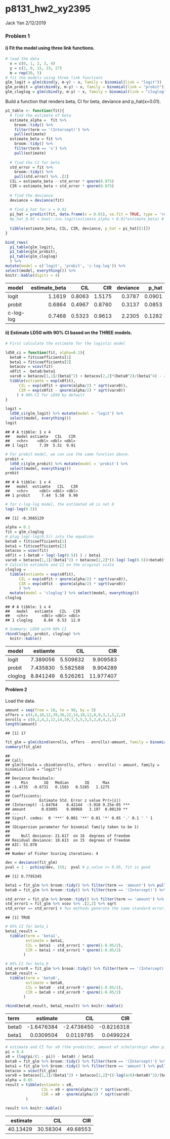 p8131\_hw2\_xy2395
================
Jack Yan
2/12/2019

### Problem 1

#### i) Fit the model using three link functions.

``` r
# load the data
  x = c(0, 1, 2, 3, 4)
  y = c(2, 8, 15, 23, 27)
  m = rep(30, 5)
# fit the models using three link functions
glm_logit = glm(cbind(y, m-y) ~ x, family = binomial(link = "logit"))
glm_probit = glm(cbind(y, m-y) ~ x, family = binomial(link = "probit"))
glm_cloglog = glm(cbind(y, m-y) ~ x, family = binomial(link = "cloglog"))
```

Build a function that renders beta, CI for beta, deviance and p\_hat(x=0.01).

``` r
p1_table <- function(fit){
  # find the estimate of beta
  estimate_alpha =  fit %>% 
    broom::tidy() %>% 
    filter(term == '(Intercept)') %>% 
    pull(estimate)
  estimate_beta = fit %>% 
    broom::tidy() %>% 
    filter(term == 'x') %>% 
    pull(estimate)
  
  # find the CI for beta
  std_error = fit %>% 
    broom::tidy() %>% 
    pull(std.error) %>% .[2]
  CIL = estimate_beta - std_error * qnorm(0.975)
  CIR = estimate_beta + std_error * qnorm(0.975)
  
  # find the deviance
  deviance = deviance(fit) 
  
  # find p_hat for x = 0.01
  pi_hat = predict(fit, data.frame(x = 0.01), se.fit = TRUE, type = 'response') 
  #p_hat_0.01 = boot::inv.logit(estimate_alpha + 0.01*estimate_beta) # This works for LOGIT link only.
  
  tibble(estimate_beta, CIL, CIR, deviance, p_hat = pi_hat[[1]])
}

bind_rows(
  p1_table(glm_logit),
  p1_table(glm_probit),
  p1_table(glm_cloglog)
  ) %>% 
mutate(model = c('logit', 'probit', 'c-log-log')) %>% 
select(model, everything()) %>% 
knitr::kable(digits = 4)
```

| model     |  estimate\_beta|     CIL|     CIR|  deviance|  p\_hat|
|:----------|---------------:|-------:|-------:|---------:|-------:|
| logit     |          1.1619|  0.8063|  1.5175|    0.3787|  0.0901|
| probit    |          0.6864|  0.4967|  0.8760|    0.3137|  0.0853|
| c-log-log |          0.7468|  0.5323|  0.9613|    2.2305|  0.1282|

#### ii) Estimate LD50 with 90% CI based on the THREE models.

``` r
# First calculate the estimate for the logistic model

ld50_ci = function(fit, alpha=0.1){
  beta0 = fit$coefficients[1]
  beta1 = fit$coefficients[2]
  betacov = vcov(fit) 
  x0fit = -beta0/beta1
  varx0 = betacov[1,1]/(beta1^2) + betacov[2,2]*(beta0^2)/(beta1^4) - 2*betacov[1,2]*beta0/(beta1^3)
  tibble(estiamte = exp(x0fit),
      CIL = exp(x0fit + qnorm(alpha/2) * sqrt(varx0)),
      CIR = exp(x0fit - qnorm(alpha/2) * sqrt(varx0))          
     ) # 90% CI for LD50 by default
}

logit = 
  ld50_ci(glm_logit) %>% mutate(model = 'logit') %>% 
  select(model, everything()) 
logit
```

    ## # A tibble: 1 x 4
    ##   model estiamte   CIL   CIR
    ##   <chr>    <dbl> <dbl> <dbl>
    ## 1 logit     7.39  5.51  9.91

``` r
# For probit model, we can use the same function above.
probit = 
  ld50_ci(glm_probit) %>% mutate(model = 'probit') %>% 
  select(model, everything())
probit
```

    ## # A tibble: 1 x 4
    ##   model  estiamte   CIL   CIR
    ##   <chr>     <dbl> <dbl> <dbl>
    ## 1 probit     7.44  5.58  9.90

``` r
# for c-log-log model, the estimated x0 is not 0
log(-log(0.5))
```

    ## [1] -0.3665129

``` r
alpha = 0.1
fit = glm_cloglog
# plug log(-log(0.5)) into the equation
beta0 = fit$coefficients[1]
beta1 = fit$coefficients[2]
betacov = vcov(fit) 
x0fit = (-beta0 + log(-log(0.5)) ) / beta1
varx0 = betacov[1,1]/(beta1^2) + betacov[2,2]*((-log(-log(0.5))+beta0)^2)/(beta1^4) - 2*betacov[1,2]*(-log(-log(0.5))+beta0)/(beta1^3)
# Calculte estimate and CI on the original scale 
cloglog = 
  tibble(estiamte = exp(x0fit),
      CIL = exp(x0fit + qnorm(alpha/2) * sqrt(varx0)),
      CIR = exp(x0fit - qnorm(alpha/2) * sqrt(varx0))          
      ) %>% 
  mutate(model = 'cloglog') %>% select(model, everything()) 
cloglog
```

    ## # A tibble: 1 x 4
    ##   model   estiamte   CIL   CIR
    ##   <chr>      <dbl> <dbl> <dbl>
    ## 1 cloglog     8.84  6.53  12.0

``` r
# Summary: LD50 with 90% CI
rbind(logit, probit, cloglog) %>% 
  knitr::kable()
```

| model   |  estiamte|       CIL|        CIR|
|:--------|---------:|---------:|----------:|
| logit   |  7.389056|  5.509632|   9.909583|
| probit  |  7.435830|  5.582588|   9.904289|
| cloglog |  8.841249|  6.526261|  11.977407|

#### Problem 2

Load the data.

``` r
amount = seq(from = 10, to = 90, by = 5)
offers = c(4,6,10,12,39,36,22,14,10,12,8,9,3,1,5,2,1)
enrolls = c(0,2,4,2,12,14,10,7,5,5,3,5,2,0,4,2,1)
length(amount)
```

    ## [1] 17

``` r
fit_glm = glm(cbind(enrolls, offers - enrolls)~amount, family = binomial(link = 'logit'))
summary(fit_glm)
```

    ## 
    ## Call:
    ## glm(formula = cbind(enrolls, offers - enrolls) ~ amount, family = binomial(link = "logit"))
    ## 
    ## Deviance Residuals: 
    ##     Min       1Q   Median       3Q      Max  
    ## -1.4735  -0.6731   0.1583   0.5285   1.1275  
    ## 
    ## Coefficients:
    ##             Estimate Std. Error z value Pr(>|z|)    
    ## (Intercept) -1.64764    0.42144  -3.910 9.25e-05 ***
    ## amount       0.03095    0.00968   3.197  0.00139 ** 
    ## ---
    ## Signif. codes:  0 '***' 0.001 '**' 0.01 '*' 0.05 '.' 0.1 ' ' 1
    ## 
    ## (Dispersion parameter for binomial family taken to be 1)
    ## 
    ##     Null deviance: 21.617  on 16  degrees of freedom
    ## Residual deviance: 10.613  on 15  degrees of freedom
    ## AIC: 51.078
    ## 
    ## Number of Fisher Scoring iterations: 4

``` r
dev = deviance(fit_glm)
pval = 1 - pchisq(dev, 15);  pval # p_value >> 0.05, fit is good
```

    ## [1] 0.7795345

``` r
beta1 = fit_glm %>% broom::tidy() %>% filter(term == 'amount') %>% pull(estimate)
beta0 = fit_glm %>% broom::tidy() %>% filter(term == '(Intercept)') %>% pull(estimate)

std_error = fit_glm %>% broom::tidy() %>% filter(term == 'amount') %>% pull(std.error)
std_error1 = fit_glm %>% vcov %>% .[2,2] %>% sqrt
std_error == std_error1 # Two methods generate the same standard error, thus are equivalent.
```

    ## [1] TRUE

``` r
# 95% CI for beta_1
beta1_result = 
  tibble(term = 'beta1',
         estimate = beta1, 
         CIL = beta1 - std_error1 * qnorm(1-0.05/2),
         CIR = beta1 + std_error1 * qnorm(1-0.05/2)
        )

# 95% CI for beta_0
std_error0 = fit_glm %>% broom::tidy() %>% filter(term == '(Intercept)') %>% pull(std.error)
beta0_result = 
  tibble(term = 'beta0',
         estimate = beta0, 
         CIL = beta0 - std_error0 * qnorm(1-0.05/2),
         CIR = beta0 + std_error0 * qnorm(1-0.05/2)
        )

rbind(beta0_result, beta1_result) %>% knitr::kable()
```

| term  |    estimate|         CIL|         CIR|
|:------|-----------:|-----------:|-----------:|
| beta0 |  -1.6476384|  -2.4736450|  -0.8216318|
| beta1 |   0.0309504|   0.0119785|   0.0499224|

``` r
# estimate and CI for x0 (the predictor, amount of scholarship) when pi = 0.4
pi = 0.4
x0 = (log(pi/(1 - pi)) - beta0) / beta1
beta0 = fit_glm %>% broom::tidy() %>% filter(term == '(Intercept)') %>% pull(estimate)
beta1 = fit_glm %>% broom::tidy() %>% filter(term == 'amount') %>% pull(estimate)
betacov = vcov(fit_glm)
varx0 = betacov[1,1]/(beta1^2) + betacov[2,2]*((-log(4/6)+beta0)^2)/(beta1^4) - 2*betacov[1,2]*(-log(4/6)+beta0)/(beta1^3)
alpha = 0.05
result = tibble(estimate = x0,
                CIL = x0 + qnorm(alpha/2) * sqrt(varx0), 
                CIR = x0 - qnorm(alpha/2) * sqrt(varx0)
         )

result %>% knitr::kable()
```

|  estimate|       CIL|       CIR|
|---------:|---------:|---------:|
|  40.13429|  30.58304|  49.68553|
